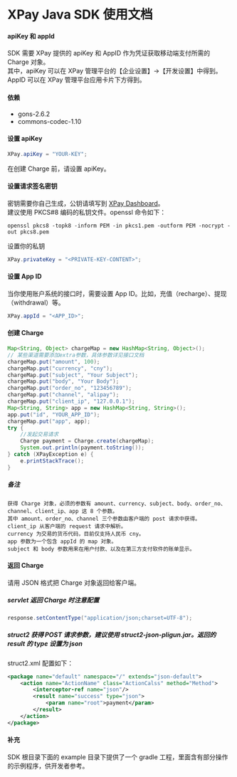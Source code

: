 # XPay Java SDK 使用文档

#### apiKey 和 appId
SDK 需要 XPay 提供的 apiKey 和 AppID 作为凭证获取移动端支付所需的 Charge 对象。  
其中，apiKey 可以在 XPay 管理平台的【企业设置】->【开发设置】中得到。  
AppID 可以在 XPay 管理平台应用卡片下方得到。

#### 依赖
- gons-2.6.2
- commons-codec-1.10

#### 设置 apiKey
``` java
XPay.apiKey = "YOUR-KEY";
```
在创建 Charge 前，请设置 apiKey。

#### 设置请求签名密钥
密钥需要你自己生成，公钥请填写到 [XPay Dashboard](https://dashboard.xpay.com)。  
建议使用 PKCS\#8 编码的私钥文件。openssl 命令如下：
```shell
openssl pkcs8 -topk8 -inform PEM -in pkcs1.pem -outform PEM -nocrypt -out pkcs8.pem
```

设置你的私钥
```java    
XPay.privateKey = "<PRIVATE-KEY-CONTENT>";
```

#### 设置 App ID
当你使用账户系统的接口时，需要设置 App ID。比如，充值（recharge）、提现（withdrawal）等。
```java
XPay.appId = "<APP_ID>";
```

#### 创建 Charge
```java
Map<String, Object> chargeMap = new HashMap<String, Object>();
// 某些渠道需要添加extra参数，具体参数详见接口文档
chargeMap.put("amount", 100);
chargeMap.put("currency", "cny");
chargeMap.put("subject", "Your Subject");
chargeMap.put("body", "Your Body");
chargeMap.put("order_no", "123456789");
chargeMap.put("channel", "alipay");
chargeMap.put("client_ip", "127.0.0.1");
Map<String, String> app = new HashMap<String, String>();
app.put("id", "YOUR_APP_ID");
chargeMap.put("app", app);
try {
    //发起交易请求
    Charge payment = Charge.create(chargeMap);
    System.out.println(payment.toString());
} catch (XPayException e) {
    e.printStackTrace();
}
```

##### 备注

    获得 Charge 对象，必须的参数有 amount、currency、subject、body、order_no、channel、client_ip、app 这 8 个参数。
    其中 amount、order_no、channel 三个参数由客户端的 post 请求中获得。
    client_ip 从客户端的 request 请求中解析。
    currency 为交易的货币代码，目前仅支持人民币 cny。
    app 参数为一个包含 appId 的 map 对象。
    subject 和 body 参数用来在用户付款、以及在第三方支付软件的账单显示。

#### 返回 Charge
请用 JSON 格式把 Charge 对象返回给客户端。

##### servlet 返回 Charge 时注意配置
```java
response.setContentType("application/json;charset=UTF-8");
```

##### struct2 获得 POST 请求参数，建议使用 struct2-json-pligun.jar。返回的 result 的 type 设置为 json
struct2.xml 配置如下：
```xml
<package name="default" namespace="/" extends="json-default">
    <action name="ActionName" class="ActionCalss" method="Method">
        <interceptor-ref name="json"/>
        <result name="success" type="json">
            <param name="root">payment</param>
        </result>
    </action>
</package>
```

#### 补充   
SDK 根目录下面的 example 目录下提供了一个 gradle 工程，里面含有部分操作的示例程序，供开发者参考。
